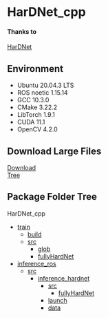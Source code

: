 # HarDNet_cpp

#### Thanks to
[HarDNet](https://github.com/PingoLH/Pytorch-HarDNet)

## Environment
 * Ubuntu 20.04.3 LTS
 * ROS noetic 1.15.14
 * GCC 10.3.0
 * CMake 3.22.2
 * LibTorch 1.9.1
 * CUDA 11.1
 * OpenCV 4.2.0
 
## Download Large Files
[Download](https://o365cbnu-my.sharepoint.com/:u:/g/personal/2019132001_cbnu_ac_kr/EQjpX7EyELZLsphyej7jbUYBI3rRHNbbkP65s5hLL8BTuw?e=pXwxeA)  
[Tree](./inference_ros/src/inference_hardnet/data)

## Package Folder Tree
HarDNet_cpp
 * [train](./train)
   * [build](./train/build)
   * [src](./train/src)
     * [glob](./train/src/glob)
     * [fullyHardNet](./train/src/fullyHardNet)
 * [inference_ros](./inference_ros)
     * [src](./inference_ros/src)
         * [inference_hardnet](./inference_ros/src/inference_hardnet)
             * [src](./inference_ros/src/inference_hardnet/src)
               * [fullyHardNet](./inference_ros/src/inference_hardnet/src/fullyHardNet)
             * [launch](./inference_ros/src/inference_hardnet/launch)
             * [data](./inference_ros/src/inference_hardnet/data)
